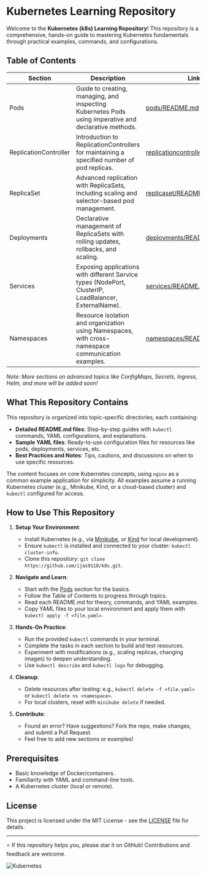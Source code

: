 # Kubernetes Learning Repository

Welcome to the **Kubernetes (k8s) Learning Repository**! This repository is a comprehensive, hands-on guide to mastering Kubernetes fundamentals through practical examples, commands, and configurations.

## Table of Contents

| Section               | Description                                                                                           | Link                                                      |
| --------------------- | ----------------------------------------------------------------------------------------------------- | --------------------------------------------------------- |
| Pods                  | Guide to creating, managing, and inspecting Kubernetes Pods using imperative and declarative methods. | [pods/README.md](pods/)                                   |
| ReplicationController | Introduction to ReplicationControllers for maintaining a specified number of pod replicas.            | [replicationcontroller/README.md](replicationcontroller/) |
| ReplicaSet            | Advanced replication with ReplicaSets, including scaling and selector-based pod management.           | [replicaset/README.md](replicaset/)                       |
| Deployments           | Declarative management of ReplicaSets with rolling updates, rollbacks, and scaling.                   | [deployments/README.md](deployments/)                     |
| Services              | Exposing applications with different Service types (NodePort, ClusterIP, LoadBalancer, ExternalName). | [services/README.md](services/)                           |
| Namespaces            | Resource isolation and organization using Namespaces, with cross-namespace communication examples.    | [namespaces/README.md](namespaces/)                       |

_Note: More sections on advanced topics like ConfigMaps, Secrets, Ingress, Helm, and more will be added soon!_

## What This Repository Contains

This repository is organized into topic-specific directories, each containing:

- **Detailed README.md files**: Step-by-step guides with `kubectl` commands, YAML configurations, and explanations.
- **Sample YAML files**: Ready-to-use configuration files for resources like pods, deployments, services, etc.
- **Best Practices and Notes**: Tips, cautions, and discussions on when to use specific resources.

The content focuses on core Kubernetes concepts, using `nginx` as a common example application for simplicity. All examples assume a running Kubernetes cluster (e.g., Minikube, Kind, or a cloud-based cluster) and `kubectl` configured for access.

## How to Use This Repository

1. **Setup Your Environment**:

   - Install Kubernetes (e.g., via [Minikube](https://minikube.sigs.k8s.io/docs/start/), or [Kind](https://kind.sigs.k8s.io/docs/user/quick-start/) for local development).
   - Ensure `kubectl` is installed and connected to your cluster: `kubectl cluster-info`.
   - Clone this repository: `git clone https://github.com/ijas9118/k8s.git`.

2. **Navigate and Learn**:

   - Start with the [Pods](pods/) section for the basics.
   - Follow the Table of Contents to progress through topics.
   - Read each README.md for theory, commands, and YAML examples.
   - Copy YAML files to your local environment and apply them with `kubectl apply -f <file.yaml>`.

3. **Hands-On Practice**:

   - Run the provided `kubectl` commands in your terminal.
   - Complete the tasks in each section to build and test resources.
   - Experiment with modifications (e.g., scaling replicas, changing images) to deepen understanding.
   - Use `kubectl describe` and `kubectl logs` for debugging.

4. **Cleanup**:

   - Delete resources after testing: e.g., `kubectl delete -f <file.yaml>` or `kubectl delete ns <namespace>`.
   - For local clusters, reset with `minikube delete` if needed.

5. **Contribute**:
   - Found an error? Have suggestions? Fork the repo, make changes, and submit a Pull Request.
   - Feel free to add new sections or examples!

## Prerequisites

- Basic knowledge of Docker/containers.
- Familiarity with YAML and command-line tools.
- A Kubernetes cluster (local or remote).

## License

This project is licensed under the MIT License - see the [LICENSE](LICENSE) file for details.

---

⭐ If this repository helps you, please star it on GitHub! Contributions and feedback are welcome.

![Kubernetes](https://img.shields.io/badge/Kubernetes-Declarative%20Orchestration-blueviolet?style=for-the-badge&logo=kubernetes&logoColor=white)
